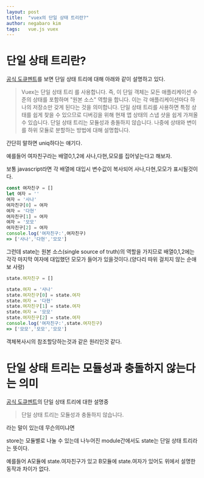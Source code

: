 ```yaml
---
layout: post
title:  "vuex의 단일 상태 트리란?"
author: negabaro kim
tags:	vue.js vuex
---
```


# 단일 상태 트리란?

[공식 도큐멘트]를 보면 단일 상태 트리에 대해 아래와 같이 설명하고 있다.

> Vuex는 단일 상태 트리 를 사용합니다. 즉, 이 단일 객체는 모든 애플리케이션 수준의 상태를 포함하며 "원본 소스" 역할을 합니다. 이는 각 애플리케이션마다
> 하나의 저장소만 갖게 된다는 것을 의미합니다. 단일 상태 트리를 사용하면 특정 상태를 쉽게 찾을 수 있으므로 디버깅을 위해 현재 앱 상태의 스냅 샷을 쉽게 
> 가져올 수 있습니다.
> 단일 상태 트리는 모듈성과 충돌하지 않습니다. 나중에 상태와 변이를 하위 모듈로 분할하는 방법에 대해 설명합니다.

간단히 말하면 uniq하다는 얘기다.

예를들어 여자친구라는 배열0,1,2에 사나,다현,모모를 집어넣는다고 해보자.

보통 javascript라면 각 배열에 대입시 변수값이 복사되어 사나,다현,모모가 표시될것이다.

```js
const 여자친구 = []
let 여자 = ''
여자 = '사나'
여자친구[0] = 여자
여자 = '다현'
여자친구[1] = 여자
여자 = '모모'
여자친구[2] = 여자
console.log('여자친구:',여자친구)
=> ['사나','다현','모모']
```

그런데 state는 원본 소스(single source of truth)의 역할을 가지므로
배열0,1,2에는 각각 마지막 여자에 대입했던 모모가 들어가 있을것이다.(양다리 따위 걸치지 않는 순애보 사랑)


```js
state.여자친구 = []

state.여자 = '사나'
state.여자친구[0] = state.여자
state.여자 = '다현'
state.여자친구[1] = state.여자
state.여자 = '모모'
state.여자친구[2] = state.여자
console.log('여자친구:',state.여자친구)
=> ['모모','모모','모모']
```


객체복사시의 참조할당하는것과 같은 원리인것 같다.

# 단일 상태 트리는 모듈성과 충돌하지 않는다는 의미

[공식 도큐멘트]의 단일 상태 트리에 대한 설명중

> 단일 상태 트리는 모듈성과 충돌하지 않습니다.

라는 말이 있는데 무슨의미냐면

store는 모듈별로 나눌 수 있는데 나누어진 module간에서도 state는 단일 상태 트리라는 뜻이다.

예를들어 A모듈에 state.여자친구가 있고 B모듈에 state.여자가 있어도 위에서 설명한 동작과 차이가 없다.


[공식 도큐멘트]: https://vuex.vuejs.org/kr/guide/state.html
